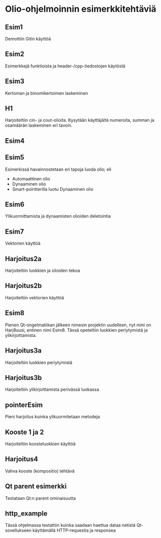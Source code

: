# Olio-ohjelmoinnin esimerkkitehtäviä

## Esim1

Demottiin Gitin käyttöä

## Esim2

Esimerkkejä funktioista ja header-/cpp-tiedostojen käytöstä

## Esim3

Kertoman ja binomikertoimen laskeminen

## H1 

Harjoiteltiin cin- ja cout-olioita. Kysytään käyttäjältä numeroita,
summan ja osamäärän laskeminen eri tavoin.

## Esim4

## Esim5

Esimerkissä havainnostetaan eri tapoja luoda olio; eli
<ul>
<li>Automaattinen olio</li>
<li>Dynaaminen olio</li>
<li>Smart-pointterilla luotu Dynaaminen olio</li>
</ul>

## Esim6
Ylikuormittamista ja dynaamisten olioiden deletointia

## Esim7
Vektorien käyttöä

## Harjoitus2a
Harjoiteltiin luokkien ja olioiden tekoa

## Harjoitus2b
Harjoiteltiin vektorien käyttöä

## Esim8
Pienen Qt-ongelmatiikan jälkeen nimesin projektin uudelleen,
nyt nimi on Harj8uusi, entinen nimi Esim8. 
Tässä opeteltiin luokkien periytymistä ja ylikirjoittamista.

## Harjoitus3a
Harjoiteltiin luokkien periytymistä

## Harjoitus3b
Harjoiteltiin ylikirjoittamista perivässä luokassa

## pointerEsim
Pieni harjoitus kuinka ylikuormitetaan metodeja

## Kooste 1 ja 2
Harjoiteltiin koosteluokkien käyttöä

## Harjoitus4
Vahva kooste (kompositio) tehtävä

## Qt parent esimerkki
Testataan Qt:n parent ominaisuutta

## http_example
Tässä ohjelmassa testattiin kuinka saadaan haettua dataa netistä
Qt-sovellukseen käyttämällä HTTP-requestia ja responsea